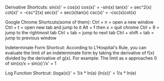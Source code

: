 Derivative Shortcuts:
sin(x)' = cos(x)
cos(x)' = -sin(x)
tan(x)' = sec^2(x)
cot(x)' = -csc^2(x)
sec(x)' = sec(x)tan(x)
csc(x)' = -csc(x)cot(x)

Google Chrome Shortcuts(some of them):
Ctrl + n = open a new window
Ctrl + t = open new tab and jump to it
Alt + f then x = quit chrome
Ctrl + 9 = jump to the rightmost tab
Ctrl + tab = jump to next tab
Ctrl + shift + tab = jump to previous window

Indeterminate Form Shortcut:
According to L'Hospital's Rule, you can evaluate the limit of an indeterminate form by taking the derivative of f(x) divided by the derivative of g(x). For example:
The limit as x approaches 0 of sin(x)/x = sin(x)'/x' = 1

Log Function Shortcut:
(loga(x))' = 1/x * ln(a)
(ln(x))' = 1/x * ln(e)
